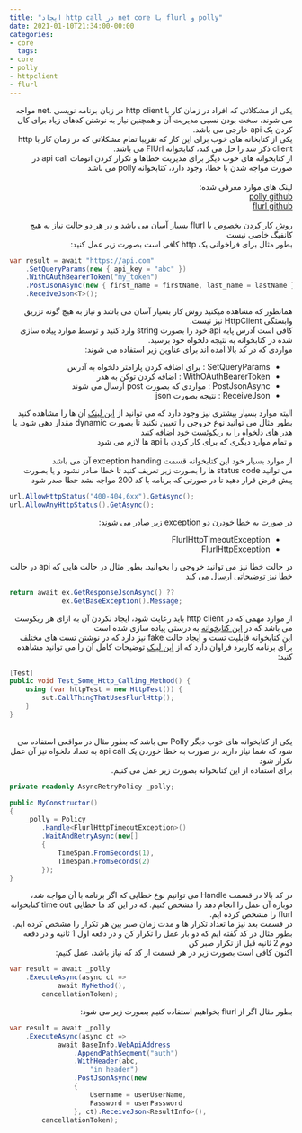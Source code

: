 ```yaml
---
title: "ایجاد http call در net core با flurl و polly"
date: 2021-01-10T21:34:00-00:00
categories:
- core
  tags:
- core
- polly
- httpclient
- flurl
---
```


<div dir="rtl">

یکی از مشکلاتی که افراد در زمان کار با http client در زبان برنامه نویسی .net مواجه می شوند، سخت بودن نسبی مدیریت آن و همچنین نیاز به نوشتن کدهای زیاد برای کال کردن یک api خارجی می باشد.
<br />
یکی از کتابخانه های خوب برای این کار که تقریبا تمام مشکلاتی که در زمان کار با http client ذکر شد را حل می کند، کتابخوانه FlUrl می باشد.
<br />
از کتابخوانه های خوب دیگر برای مدیریت خطاها و تکرار کردن اتومات api call در صورت مواجه شدن با خطا، وجود دارد، کتابخوانه polly می باشد
<br />
<br />
لینک های موارد معرفی شده:
<br />
[polly github](https://github.com/App-vNext/Polly)  
[flurl github](https://github.com/tmenier/Flurl)  
<br />
روش کار کردن بخصوص با flurl بسیار آسان می باشد و در هر دو حالت نیاز به هیچ کانفیگ خاصی نیست
<br />
بطور مثال برای فراخوانی یک http کافی است بصورت زیر عمل کنید:
<br />
<div dir="ltr">

```c#
var result = await "https://api.com"
    .SetQueryParams(new { api_key = "abc" })
    .WithOAuthBearerToken("my_token")
    .PostJsonAsync(new { first_name = firstName, last_name = lastName })
    .ReceiveJson<T>();
```

</div>
همانطور که مشاهده میکنید روش کار بسیار آسان می باشد و نیاز به هیچ گونه تزریق وابستگی HttpClient نیز نیست.
<br />
کافی است آدرس پایه api خود را بصورت string وارد کنید و توسط موارد پیاده سازی شده در کتابخوانه به نتیجه دلخواه خود برسید.
<br />
مواردی که در کد بالا آمده اند برای عناوین زیر استفاده می شوند:
<br />

- SetQueryParams : برای اضافه کردن پارامتر دلخواه به آدرس
- WithOAuthBearerToken : اضافه کردن توکن به هدر
- PostJsonAsync : مواردی که بصورت post ارسال می شوند
- ReceiveJson : نتیجه بصورت json

البته موارد بسیار بیشتری نیز وجود دارد که می توانید از [این لینک](https://flurl.dev/docs/fluent-http) آن ها را مشاهده کنید
<br />
بطور مثال می توانید نوع خروجی را تعیین نکنید تا بصورت dynamic مقدار دهی شود.
یا هدر های دلخواه را به ریکوئست خود اضافه کنید
<br />
و تمام موارد دیگری که برای کار کردن با api ها لازم می شود
<br />
<br />
از موارد بسیار خود این کتابخوانه قسمت exception handing آن می باشد
<br />
می توانید status code ها را بصورت زیر تعریف کنید تا خطا صادر نشود و یا بصورت پیش فرض قرار دهید تا در صورتی که برنامه با کد 200 مواجه نشد خطا صدر شود
<div dir="ltr">

```c#
url.AllowHttpStatus("400-404,6xx").GetAsync();
url.AllowAnyHttpStatus().GetAsync();
```

</div>

در صورت به خطا خودرن دو exception زیر صادر می شوند:

- FlurlHttpTimeoutException
- FlurlHttpException

در حالت خطا نیز می توانید خروجی را بخوانید. بطور مثال در حالت هایی که api در حالت خطا نیز توضیحاتی ارسال می کند
<div dir="ltr">

```c#
return await ex.GetResponseJsonAsync() ??
             ex.GetBaseException().Message;
```

</div>

از موارد مهمی که در http client باید رعایت شود، ایجاد نکردن آن به ازای هر ریکوست می باشد که در [این کتابخوانه](https://flurl.dev/docs/client-lifetime) به درستی پیاده سازی شده است
<br />
این کتابخوانه قابلیت تست و ایجاد حالت fake نیز دارد که در نوشتن تست های مختلف برای برنامه کاربرد فراوان دارد که از [این لینک](https://flurl.dev/docs/testable-http/) توضیحات کامل آن را می توانید مشاهده کنید:
<div dir="ltr">

```c#
[Test]
public void Test_Some_Http_Calling_Method() {
    using (var httpTest = new HttpTest()) {
        sut.CallThingThatUsesFlurlHttp();
    }
}
```

</div>
<br />
یکی از کتابخوانه های خوب دیگر Polly می باشد که بطور مثال در مواقعی استفاده می شود که شما نیاز دارید در صورت به خطا خوردن یک api call به تعداد دلخواه نیز آن عمل تکرار شود
<br />
برای استفاده از این کتابخوانه بصورت زیر عمل می کنیم.
<br />

<div dir="ltr">

```c#
private readonly AsyncRetryPolicy _polly;

public MyConstructor()
{
    _polly = Policy
        .Handle<FlurlHttpTimeoutException>()
        .WaitAndRetryAsync(new[]
        {
            TimeSpan.FromSeconds(1),
            TimeSpan.FromSeconds(2)
        });
}
```

</div>

در کد بالا در قسمت Handle می توانیم نوع خطایی که اگر برنامه با آن مواجه شد، دوباره آن عمل را انجام دهد را مشخص کنیم. که در این کد ما خطایی time out کتابخوانه flurl را مشخص کرده ایم.
<br />
در قسمت بعد نیز ما تعداد تکرار ها و مدت زمان صبر بین هر تکرار را مشخص کرده ایم.
<br />
بطور مثال در کد گفته ایم که دو بار عمل را تکرار کن و در دفعه اول 1 ثانیه و در دفعه دوم 2 ثانیه قبل از تکرار صبر کن
<br />
اکنون کافی است بصورت زیر در هر قسمت از کد که نیاز باشد، عمل کنیم:
<div dir="ltr">

```c#
var result = await _polly
    .ExecuteAsync(async ct =>
            await MyMethod(),
        cancellationToken);
```

</div>

بطور مثال اگر از flurl بخواهیم استفاده کنیم بصورت زیر می شود:
<div dir="ltr">

```c#
var result = await _polly
    .ExecuteAsync(async ct =>
            await BaseInfo.WebApiAddress
                .AppendPathSegment("auth")
                .WithHeader(abc,
                    "in header")
                .PostJsonAsync(new
                {
                    Username = userUserName,
                    Password = userPassword
                }, ct).ReceiveJson<ResultInfo>(),
        cancellationToken);
```

</div>

</div>
